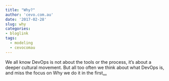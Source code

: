 ```yaml
---
title: "Why?"
author: 'cevo.com.au'
date: '2017-02-28'
slug: why
categories:
- bloglink
tags:
  - modeling
  - cevocomau
---
```


We all know DevOps is not about the tools or the process, it’s about a deeper cultural movement. But all too often we think about what DevOps is, and miss the focus on Why we do it in the first[... <i class="fas fa-external-link-alt"></i>](https://cevo.com.au/culture/2017/02/28/devopsdays2016.html)

